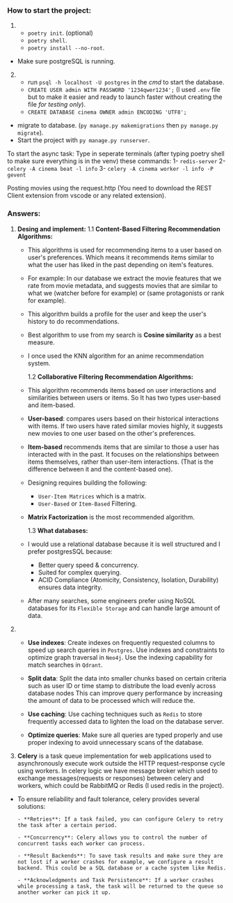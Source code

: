 ### How to start the project:

1. - `poetry init`. (optional)
   - `poetry shell`.
   - `poetry install --no-root`.

- Make sure postgreSQL is running.

2. - run `psql -h localhost -U postgres` in the _cmd_ to start the database.
   - `CREATE USER admin WITH PASSWORD '1234qwer1234';` (I used `.env` file but to make it easier and ready to launch faster without creating the file _for testing only_).
   - `CREATE DATABASE cinema OWNER admin ENCODING 'UTF8';`

- migrate to database. (`py manage.py makemigrations` then `py manage.py migrate`).
- Start the project with `py manage.py runserver`.

To start the async task:
Type in seperate terminals (after typing poetry shell to make sure everything is in the venv) these commands:
1- `redis-server`
2- `celery -A cinema beat -l info`
3- `celery -A cinema worker -l info -P gevent`

Posting movies using the request.http (You need to download the REST Client extension from vscode or any related extension).

### Answers:

1. **Desing and implement:**
   1.1 **Content-Based Filtering Recommendation Algorithms:**

   - This algorithms is used for recommending items to a user based on user's preferences. Which means it recommends items similar to what the user has liked in the past depending on item's features.
   - For example: In our database we extract the movie features that we rate from movie metadata, and suggests movies that are similar to what we (watcher before for example) or (same protagonists or rank for example).
   - This algorithm builds a profile for the user and keep the user's history to do recommendations.
   - Best algorithm to use from my search is **Cosine similarity** as a best measure.
   - I once used the KNN algorithm for an anime recommendation system.

     1.2 **Collaborative Filtering Recommendation Algorithms:**

   - This algorithm recommends items based on user interactions and similarities between users or items. So It has two types user-based and item-based.
   - **User-based**: compares users based on their historical interactions with items. If two users have rated similar movies highly, it suggests new movies to one user based on the other's preferences.
   - **Item-based** recommends items that are similar to those a user has interacted with in the past. It focuses on the relationships between items themselves, rather than user-item interactions. (That is the difference between it and the content-based one).
   - Designing requires building the following:
     - `User-Item Matrices` which is a matrix.
     - `User-Based` or `Item-Based` Filtering.
   - **Matrix Factorization** is the most recommended algorithm.

     1.3 **What databases:**

   - I would use a relational database because it is well structured and I prefer postgresSQL because:
     - Better query speed & concurrency.
     - Suited for complex querying.
     - ACID Compliance (Atomicity, Consistency, Isolation, Durability) ensures data integrity.
   - After many searches, some engineers prefer using NoSQL databases for its `Flexible Storage` and can handle large amount of data.

2. - **Use indexes**: Create indexes on frequently requested columns to speed up search queries in `Postgres`. Use indexes and constraints to optimize graph traversal in `Neo4j`. Use the indexing capability for match searches in `Qdrant`.

   - **Split data**: Split the data into smaller chunks based on certain criteria such as user ID or time stamp to distribute the load evenly across database nodes This can improve query performance by increasing the amount of data to be processed which will reduce the.

   - **Use caching**: Use caching techniques such as `Redis` to store frequently accessed data to lighten the load on the database server.

   - **Optimize queries**: Make sure all queries are typed properly and use proper indexing to avoid unnecessary scans of the database.

3. **Celery** is a task queue implementation for web applications used to asynchronously execute work outside the HTTP request-response cycle using workers. In celery logic we have message broker which used to exchange messages(requests or responses) between celery and workers, which could be RabbitMQ or Redis (I used redis in the project).

- To ensure reliability and fault tolerance, celery provides several solutions:

      - **Retries**: If a task failed, you can configure Celery to retry the task after a certain period.

      - **Concurrency**: Celery allows you to control the number of concurrent tasks each worker can process.

      - **Result Backends**: To save task results and make sure they are not lost if a worker crashes for example, we configure a result backend. This could be a SQL database or a cache system like Redis.

      - **Acknowledgments and Task Persistence**: If a worker crashes while processing a task, the task will be returned to the queue so another worker can pick it up.
